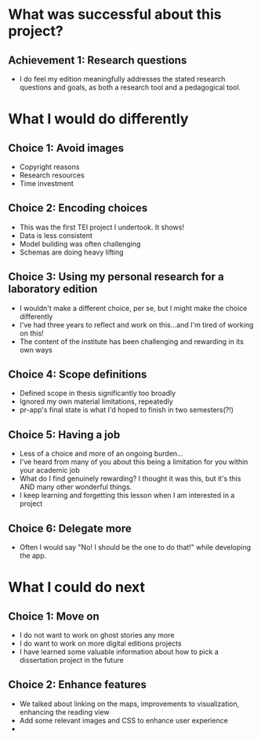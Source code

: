 # What was successful about this project?
## Achievement 1: Research questions
- I do feel my edition meaningfully addresses the stated research questions and goals, as both a research tool and a pedagogical tool.


# What I would do differently

## Choice 1: Avoid images

- Copyright reasons
- Research resources
- Time investment

## Choice 2: Encoding choices

- This was the first TEI project I undertook. It shows!
- Data is less consistent
- Model building was often challenging
- Schemas are doing heavy lifting

## Choice 3: Using my personal research for a laboratory edition
- I wouldn't make a different choice, per se, but I might make the choice differently
- I've had three years to reflect and work on this...and I'm tired of working on this!
- The content of the institute has been challenging and rewarding in its own ways

## Choice 4: Scope definitions
- Defined scope in thesis significantly too broadly
- Ignored my own material limitations, repeatedly
- pr-app's final state is what I'd hoped to finish in two semesters(?!)

## Choice 5: Having a job
- Less of a choice and more of an ongoing burden...
- I've heard from many of you about this being a limitation for you within your academic job
- What do I find genuinely rewarding? I thought it was this, but it's this AND many other wonderful things.
- I keep learning and forgetting this lesson when I am interested in a project

## Choice 6: Delegate more
- Often I would say "No! I should be the one to do that!" while developing the app.

# What I could do next

## Choice 1: Move on
- I do not want to work on ghost stories any more
- I do want to work on more digital editions projects
- I have learned some valuable information about how to pick a dissertation project in the future

## Choice 2: Enhance features
- We talked about linking on the maps, improvements to visualization, enhancing the reading view
- Add some relevant images and CSS to enhance user experience
- 

